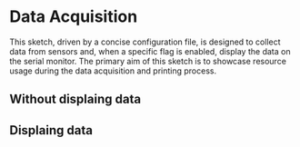 # Data Acquisition

This sketch, driven by a concise configuration file, is designed to collect data from sensors and, when a specific flag is enabled, display the data on the serial monitor. The primary aim of this sketch is to showcase resource usage during the data acquisition and printing process.

## Without displaing data

## Displaing data

